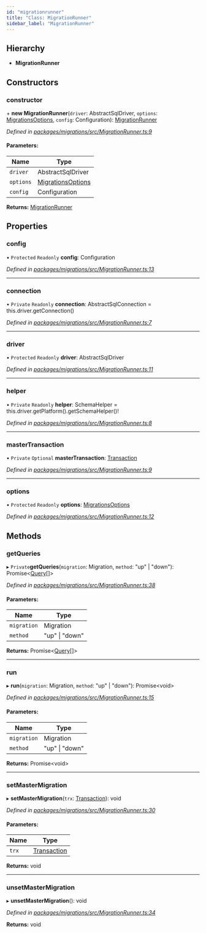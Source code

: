 ```yaml
---
id: "migrationrunner"
title: "Class: MigrationRunner"
sidebar_label: "MigrationRunner"
---
```


## Hierarchy

* **MigrationRunner**

## Constructors

### constructor

\+ **new MigrationRunner**(`driver`: AbstractSqlDriver, `options`: [MigrationsOptions](../index.md#migrationsoptions), `config`: Configuration): [MigrationRunner](migrationrunner.md)

*Defined in [packages/migrations/src/MigrationRunner.ts:9](https://github.com/mikro-orm/mikro-orm/blob/4249b052e/packages/migrations/src/MigrationRunner.ts#L9)*

#### Parameters:

Name | Type |
------ | ------ |
`driver` | AbstractSqlDriver |
`options` | [MigrationsOptions](../index.md#migrationsoptions) |
`config` | Configuration |

**Returns:** [MigrationRunner](migrationrunner.md)

## Properties

### config

• `Protected` `Readonly` **config**: Configuration

*Defined in [packages/migrations/src/MigrationRunner.ts:13](https://github.com/mikro-orm/mikro-orm/blob/4249b052e/packages/migrations/src/MigrationRunner.ts#L13)*

___

### connection

• `Private` `Readonly` **connection**: AbstractSqlConnection = this.driver.getConnection()

*Defined in [packages/migrations/src/MigrationRunner.ts:7](https://github.com/mikro-orm/mikro-orm/blob/4249b052e/packages/migrations/src/MigrationRunner.ts#L7)*

___

### driver

• `Protected` `Readonly` **driver**: AbstractSqlDriver

*Defined in [packages/migrations/src/MigrationRunner.ts:11](https://github.com/mikro-orm/mikro-orm/blob/4249b052e/packages/migrations/src/MigrationRunner.ts#L11)*

___

### helper

• `Private` `Readonly` **helper**: SchemaHelper = this.driver.getPlatform().getSchemaHelper()!

*Defined in [packages/migrations/src/MigrationRunner.ts:8](https://github.com/mikro-orm/mikro-orm/blob/4249b052e/packages/migrations/src/MigrationRunner.ts#L8)*

___

### masterTransaction

• `Private` `Optional` **masterTransaction**: [Transaction](../index.md#transaction)

*Defined in [packages/migrations/src/MigrationRunner.ts:9](https://github.com/mikro-orm/mikro-orm/blob/4249b052e/packages/migrations/src/MigrationRunner.ts#L9)*

___

### options

• `Protected` `Readonly` **options**: [MigrationsOptions](../index.md#migrationsoptions)

*Defined in [packages/migrations/src/MigrationRunner.ts:12](https://github.com/mikro-orm/mikro-orm/blob/4249b052e/packages/migrations/src/MigrationRunner.ts#L12)*

## Methods

### getQueries

▸ `Private`**getQueries**(`migration`: Migration, `method`: &#34;up&#34; \| &#34;down&#34;): Promise&#60;[Query](../index.md#query)[]>

*Defined in [packages/migrations/src/MigrationRunner.ts:38](https://github.com/mikro-orm/mikro-orm/blob/4249b052e/packages/migrations/src/MigrationRunner.ts#L38)*

#### Parameters:

Name | Type |
------ | ------ |
`migration` | Migration |
`method` | &#34;up&#34; \| &#34;down&#34; |

**Returns:** Promise&#60;[Query](../index.md#query)[]>

___

### run

▸ **run**(`migration`: Migration, `method`: &#34;up&#34; \| &#34;down&#34;): Promise&#60;void>

*Defined in [packages/migrations/src/MigrationRunner.ts:15](https://github.com/mikro-orm/mikro-orm/blob/4249b052e/packages/migrations/src/MigrationRunner.ts#L15)*

#### Parameters:

Name | Type |
------ | ------ |
`migration` | Migration |
`method` | &#34;up&#34; \| &#34;down&#34; |

**Returns:** Promise&#60;void>

___

### setMasterMigration

▸ **setMasterMigration**(`trx`: [Transaction](../index.md#transaction)): void

*Defined in [packages/migrations/src/MigrationRunner.ts:30](https://github.com/mikro-orm/mikro-orm/blob/4249b052e/packages/migrations/src/MigrationRunner.ts#L30)*

#### Parameters:

Name | Type |
------ | ------ |
`trx` | [Transaction](../index.md#transaction) |

**Returns:** void

___

### unsetMasterMigration

▸ **unsetMasterMigration**(): void

*Defined in [packages/migrations/src/MigrationRunner.ts:34](https://github.com/mikro-orm/mikro-orm/blob/4249b052e/packages/migrations/src/MigrationRunner.ts#L34)*

**Returns:** void
